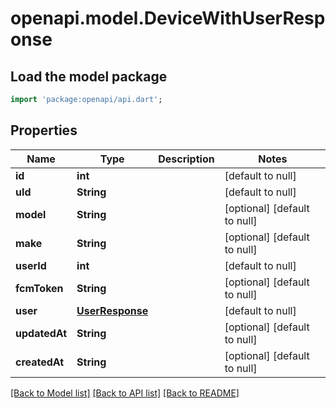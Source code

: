 # openapi.model.DeviceWithUserResponse

## Load the model package
```dart
import 'package:openapi/api.dart';
```

## Properties
Name | Type | Description | Notes
------------ | ------------- | ------------- | -------------
**id** | **int** |  | [default to null]
**uId** | **String** |  | [default to null]
**model** | **String** |  | [optional] [default to null]
**make** | **String** |  | [optional] [default to null]
**userId** | **int** |  | [default to null]
**fcmToken** | **String** |  | [optional] [default to null]
**user** | [**UserResponse**](UserResponse.md) |  | [default to null]
**updatedAt** | **String** |  | [optional] [default to null]
**createdAt** | **String** |  | [optional] [default to null]

[[Back to Model list]](../README.md#documentation-for-models) [[Back to API list]](../README.md#documentation-for-api-endpoints) [[Back to README]](../README.md)


